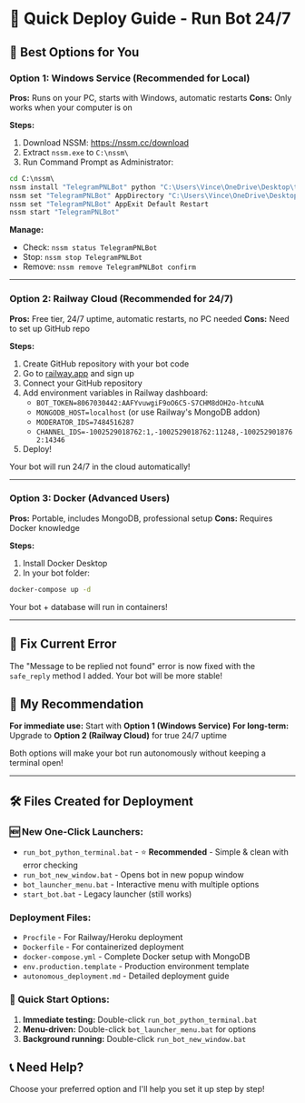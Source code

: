 # 🚀 Quick Deploy Guide - Run Bot 24/7

## 🎯 **Best Options for You**

### **Option 1: Windows Service (Recommended for Local)**

**Pros:** Runs on your PC, starts with Windows, automatic restarts
**Cons:** Only works when your computer is on

**Steps:**
1. Download NSSM: https://nssm.cc/download
2. Extract `nssm.exe` to `C:\nssm\`
3. Run Command Prompt as Administrator:
```cmd
cd C:\nssm\
nssm install "TelegramPNLBot" python "C:\Users\Vince\OneDrive\Desktop\telegrampnl\run_bot.py"
nssm set "TelegramPNLBot" AppDirectory "C:\Users\Vince\OneDrive\Desktop\telegrampnl"
nssm set "TelegramPNLBot" AppExit Default Restart
nssm start "TelegramPNLBot"
```

**Manage:**
- Check: `nssm status TelegramPNLBot`
- Stop: `nssm stop TelegramPNLBot`
- Remove: `nssm remove TelegramPNLBot confirm`

---

### **Option 2: Railway Cloud (Recommended for 24/7)**

**Pros:** Free tier, 24/7 uptime, automatic restarts, no PC needed
**Cons:** Need to set up GitHub repo

**Steps:**
1. Create GitHub repository with your bot code
2. Go to [railway.app](https://railway.app) and sign up
3. Connect your GitHub repository
4. Add environment variables in Railway dashboard:
   - `BOT_TOKEN=8067030442:AAFYvuwgiF9oO6C5-S7CHM8dOH2o-htcuNA`
   - `MONGODB_HOST=localhost` (or use Railway's MongoDB addon)
   - `MODERATOR_IDS=7484516287`
   - `CHANNEL_IDS=-1002529018762:1,-1002529018762:11248,-1002529018762:14346`
5. Deploy!

Your bot will run 24/7 in the cloud automatically!

---

### **Option 3: Docker (Advanced Users)**

**Pros:** Portable, includes MongoDB, professional setup
**Cons:** Requires Docker knowledge

**Steps:**
1. Install Docker Desktop
2. In your bot folder:
```bash
docker-compose up -d
```

Your bot + database will run in containers!

---

## 🚨 **Fix Current Error**

The "Message to be replied not found" error is now fixed with the `safe_reply` method I added. Your bot will be more stable!

## 🎯 **My Recommendation**

**For immediate use:** Start with **Option 1 (Windows Service)**
**For long-term:** Upgrade to **Option 2 (Railway Cloud)** for true 24/7 uptime

Both options will make your bot run autonomously without keeping a terminal open!

---

## 🛠️ **Files Created for Deployment**

### **🆕 New One-Click Launchers:**
- `run_bot_python_terminal.bat` - ⭐ **Recommended** - Simple & clean with error checking
- `run_bot_new_window.bat` - Opens bot in new popup window
- `bot_launcher_menu.bat` - Interactive menu with multiple options  
- `start_bot.bat` - Legacy launcher (still works)

### **Deployment Files:**
- `Procfile` - For Railway/Heroku deployment  
- `Dockerfile` - For containerized deployment
- `docker-compose.yml` - Complete Docker setup with MongoDB
- `env.production.template` - Production environment template
- `autonomous_deployment.md` - Detailed deployment guide

### **🎯 Quick Start Options:**
1. **Immediate testing:** Double-click `run_bot_python_terminal.bat`
2. **Menu-driven:** Double-click `bot_launcher_menu.bat` for options
3. **Background running:** Double-click `run_bot_new_window.bat`

## 📞 **Need Help?**

Choose your preferred option and I'll help you set it up step by step! 